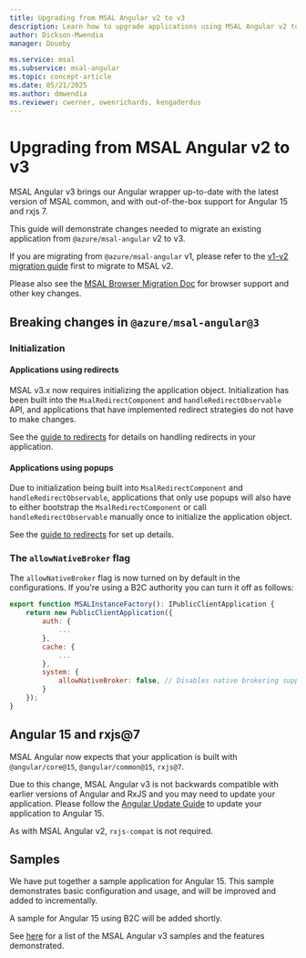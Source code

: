 ```yaml
---
title: Upgrading from MSAL Angular v2 to v3
description: Learn how to upgrade applications using MSAL Angular v2 to V3
author: Dickson-Mwendia
manager: Doueby

ms.service: msal
ms.subservice: msal-angular
ms.topic: concept-article
ms.date: 05/21/2025
ms.author: dmwendia
ms.reviewer: cwerner, owenrichards, kengaderdus
---
```


# Upgrading from MSAL Angular v2 to v3

MSAL Angular v3 brings our Angular wrapper up-to-date with the latest version of MSAL common, and with out-of-the-box support for Angular 15 and rxjs 7.

This guide will demonstrate changes needed to migrate an existing application from `@azure/msal-angular` v2 to v3. 

If you are migrating from `@azure/msal-angular` v1, please refer to the [v1-v2 migration guide](https://github.com/AzureAD/microsoft-authentication-library-for-js/tree/dev/lib/msal-angular/docs/v1-v2-upgrade-guide.md) first to migrate to MSAL v2.

Please also see the [MSAL Browser Migration Doc](https://github.com/AzureAD/microsoft-authentication-library-for-js/tree/dev/lib/msal-browser/docs/v2-migration.md) for browser support and other key changes.

## Breaking changes in `@azure/msal-angular@3`

### Initialization

#### Applications using redirects

MSAL v3.x now requires initializing the application object. Initialization has been built into the `MsalRedirectComponent` and `handleRedirectObservable` API, and applications that have implemented redirect strategies do not have to make changes.

See the [guide to redirects](https://github.com/AzureAD/microsoft-authentication-library-for-js/tree/dev/lib/msal-angular/docs/redirects.md) for details on handling redirects in your application.

#### Applications using popups

Due to initialization being built into `MsalRedirectComponent` and `handleRedirectObservable`, applications that only use popups will also have to either bootstrap the `MsalRedirectComponent` or call `handleRedirectObservable` manually once to initialize the application object. 

See the [guide to redirects](https://github.com/AzureAD/microsoft-authentication-library-for-js/tree/dev/lib/msal-angular/docs/redirects.md) for set up details.

### The `allowNativeBroker` flag

The `allowNativeBroker` flag is now turned on by default in the configurations. If you're using a B2C authority you can turn it off as follows:

```js
export function MSALInstanceFactory(): IPublicClientApplication {
    return new PublicClientApplication({
        auth: {
            ...
        },
        cache: {
            ...
        },
        system: {
            allowNativeBroker: false, // Disables native brokering support
        }
    });
}
```

## Angular 15 and rxjs@7

MSAL Angular now expects that your application is built with `@angular/core@15`, `@angular/common@15`, `rxjs@7`. 

Due to this change, MSAL Angular v3 is not backwards compatible with earlier versions of Angular and RxJS and you may need to update your application. Please follow the [Angular Update Guide](https://update.angular.io/) to update your application to Angular 15.

As with MSAL Angular v2, `rxjs-compat` is not required.

## Samples

We have put together a sample application for Angular 15. This sample demonstrates basic configuration and usage, and will be improved and added to incrementally. 

A sample for Angular 15 using B2C will be added shortly.

See [here](https://github.com/AzureAD/microsoft-authentication-library-for-js/blob/dev/samples/msal-angular-v3-samples/README.md) for a list of the MSAL Angular v3 samples and the features demonstrated.
